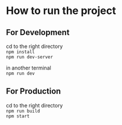 # How to run the project
## For Development
cd to the right directory     
```npm install```     
```npm run dev-server```   

in another terminal   
```npm run dev```

## For Production
cd to the right directory  
```npm run build```   
```npm start```